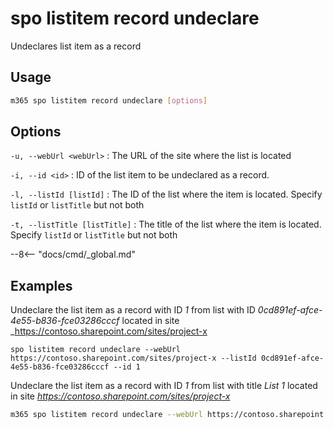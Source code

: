 # spo listitem record undeclare

Undeclares list item as a record

## Usage

```sh
m365 spo listitem record undeclare [options]
```

## Options

`-u, --webUrl <webUrl>`
: The URL of the site where the list is located

`-i, --id <id>`
: ID of the list item to be undeclared as a record.

`-l, --listId [listId]`
: The ID of the list where the item is located. Specify `listId` or `listTitle` but not both

`-t, --listTitle [listTitle]`
: The title of the list where the item is located. Specify `listId` or `listTitle` but not both

--8<-- "docs/cmd/_global.md"

## Examples

Undeclare the list item as a record with ID _1_ from list with ID _0cd891ef-afce-4e55-b836-fce03286cccf_ located in site _https://contoso.sharepoint.com/sites/project-x

```sh_
spo listitem record undeclare --webUrl https://contoso.sharepoint.com/sites/project-x --listId 0cd891ef-afce-4e55-b836-fce03286cccf --id 1
```

Undeclare the list item as a record with ID _1_ from list with title _List 1_ located in site _https://contoso.sharepoint.com/sites/project-x_

```sh
m365 spo listitem record undeclare --webUrl https://contoso.sharepoint.com/sites/project-x --listTitle 'List 1' --id 1
```
